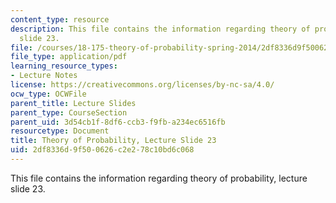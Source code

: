 ```yaml
---
content_type: resource
description: This file contains the information regarding theory of probability, lecture
  slide 23.
file: /courses/18-175-theory-of-probability-spring-2014/2df8336d9f500626c2e278c10bd6c068_MIT18_175S14_Lecture23.pdf
file_type: application/pdf
learning_resource_types:
- Lecture Notes
license: https://creativecommons.org/licenses/by-nc-sa/4.0/
ocw_type: OCWFile
parent_title: Lecture Slides
parent_type: CourseSection
parent_uid: 3d54cb1f-8df6-ccb3-f9fb-a234ec6516fb
resourcetype: Document
title: Theory of Probability, Lecture Slide 23
uid: 2df8336d-9f50-0626-c2e2-78c10bd6c068
---
```

This file contains the information regarding theory of probability, lecture slide 23.